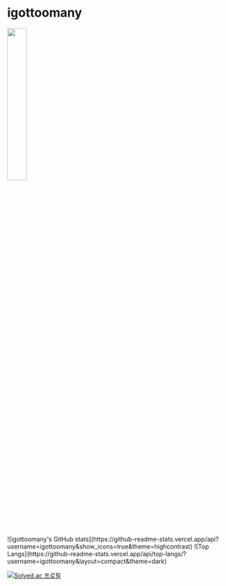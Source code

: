 <h1> igottoomany </h1>
<div class="row">
  <img src="https://img.shields.io/badge/-42seoul-000000?style=for-the-badge&logo=42&logoColor=white" width="30%" height="30%"/>
</div>
![igottoomany's GitHub stats](https://github-readme-stats.vercel.app/api?username=igottoomany&show_icons=true&theme=highcontrast)
![Top Langs](https://github-readme-stats.vercel.app/api/top-langs/?username=igottoomany&layout=compact&theme=dark)

<div>
  
</div>
 
[![Solved.ac
프로필](http://mazassumnida.wtf/api/generate_badge?boj=mofoco)](https://solved.ac/mofoco)
<!--
**igottoomany/igottoomany** is a ✨ _special_ ✨ repository because its `README.md` (this file) appears on your GitHub profile.

Here are some ideas to get you started:

- 🔭 I’m currently working on ...
- 🌱 I’m currently learning ...
- 👯 I’m looking to collaborate on ...
- 🤔 I’m looking for help with ...
- 💬 Ask me about ...
- 📫 How to reach me: ...
- 😄 Pronouns: ...
- ⚡ Fun fact: ...!
-->
